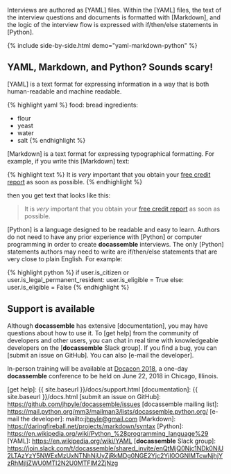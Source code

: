 Interviews are authored as [YAML] files.  Within the [YAML] files, the
text of the interview questions and documents is formatted with
[Markdown], and the logic of the interview flow is expressed with
if/then/else statements in [Python].

{% include side-by-side.html demo="yaml-markdown-python" %}

## YAML, Markdown, and Python?  Sounds scary!

[YAML] is a text format for expressing information in a way that is
both human-readable and machine readable.

{% highlight yaml %}
food: bread
ingredients:
  - flour
  - yeast
  - water
  - salt
{% endhighlight %}

[Markdown] is a text format for expressing typographical formatting.
For example, if you write this [Markdown] text:

{% highlight text %}
It is *very* important that you obtain your
[free credit report](https://www.annualcreditreport.com) as soon
as possible.
{% endhighlight %}

then you get text that looks like this:

> It is *very* important that you obtain your
> [free credit report](https://www.annualcreditreport.com) as soon
> as possible.

[Python] is a language designed to be readable and easy to learn.
Authors do not need to have any prior experience with [Python] or
computer programming in order to create **docassemble** interviews.
The only [Python] statements authors may need to write are if/then/else
statements that are very close to plain English.  For example:

{% highlight python %}
if user.is_citizen or user.is_legal_permanent_resident:
  user.is_eligible = True
else:
  user.is_eligible = False
{% endhighlight %}

## Support is available

Although **docassemble** has extensive [documentation], you may have
questions about how to use it.  To [get help] from the community of
developers and other users, you can chat in real time with
knowledgeable developers on the [**docassemble** Slack group].  If you
find a bug, you can [submit an issue on GitHub].  You can also [e-mail
the developer].

In-person training will be available at [Docacon 2018], a one-day
**docassemble** conference to be held on June 22, 2018 in Chicago,
Illinois.

[Docacon 2018]: https://twitter.com/search?q=%23docacon18
[get help]: {{ site.baseurl }}/docs/support.html
[documentation]: {{ site.baseurl }}/docs.html
[submit an issue on GitHub]: https://github.com/jhpyle/docassemble/issues
[docassemble mailing list]: https://mail.python.org/mm3/mailman3/lists/docassemble.python.org/
[e-mail the developer]: mailto:jhpyle@gmail.com
[Markdown]: https://daringfireball.net/projects/markdown/syntax
[Python]: https://en.wikipedia.org/wiki/Python_%28programming_language%29
[YAML]: https://en.wikipedia.org/wiki/YAML
[**docassemble** Slack group]: https://join.slack.com/t/docassemble/shared_invite/enQtMjQ0Njc1NDk0NjU2LTAzYzY5NWExMzUxNTNhNjUyZjRkMDg0NGE2Yjc2YjI0OGNlMTcwNjhjYzRhMjljZWU0MTI2N2U0MTFlM2ZjNzg
